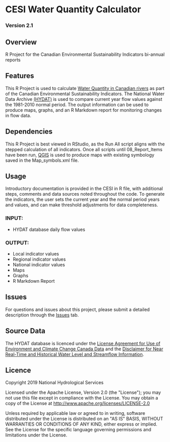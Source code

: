 # CESI Water Quantity Calculator
### Version 2.1

## Overview
R Project for the Canadian Environmental Sustainability Indicators bi-annual reports 

## Features
This R Project is used to calculate [Water Quantity in Canadian rivers](https://www.canada.ca/en/environment-climate-change/services/environmental-indicators/water-quantity-canadian-rivers.html) as part of the Canadian Environmental Sustainability Indicators. The National Water Data Archive [(HYDAT)](https://www.canada.ca/en/environment-climate-change/services/water-overview/quantity/monitoring/survey/data-products-services/national-archive-hydat.html) is used to compare current year flow values against the 1981-2010 normal period. The output information can be used to produce maps, graphs, and an R Markdown report for monitoring changes in flow data.

## Dependencies 
This R Project is best viewed in RStudio, as the Run All script aligns with the stepped calculation of all indicators. Once all scripts until 08_Report_Items have been run, [QGIS](https://qgis.org/en/site/forusers/download.html) is used to produce maps with existing symbology saved in the Map_symbols.xml file. 

## Usage
Introductory documentation is provided in the CESI in R file, with additional steps, comments and data sources noted throughout the code. To generate the indicators, the user sets the current year and the normal period years and values, and can make threshold adjustments for data completeness. 

### INPUT: 
* HYDAT database daily flow values
### OUTPUT: 
* Local indicator values
* Regional indicator values 
* National indicator values
* Maps
* Graphs
* R Markdown Report

## Issues
For questions and issues about this project, please submit a detailed description through the [Issues](https://github.com/ECCC-MSC/CESI-Water-Quantity-Calculator/issues) tab.

## Source Data
The HYDAT database is licenced under the [License Agreement for Use of Environment and Climate Change Canada Data](http://climate.weather.gc.ca/prods_servs/attachment1_e.html) and the [Disclaimer for Near Real-Time and Historical Water Level and Streamflow Information](https://wateroffice.ec.gc.ca/disclaimer_info_e.html). 

## Licence

Copyright 2019 National Hydrological Services

Licensed under the Apache License, Version 2.0 (the "License");
you may not use this file except in compliance with the License.
You may obtain a copy of the License at http://www.apache.org/licenses/LICENSE-2.0

Unless required by applicable law or agreed to in writing, software
distributed under the License is distributed on an "AS IS" BASIS,
WITHOUT WARRANTIES OR CONDITIONS OF ANY KIND, either express or implied.
See the License for the specific language governing permissions and
limitations under the License.
